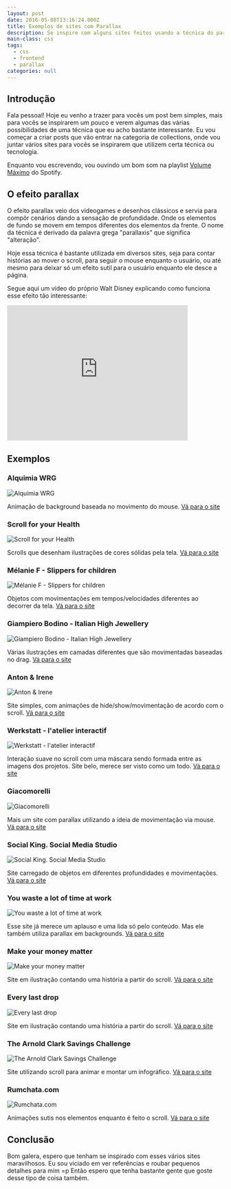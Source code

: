 ```yaml
---
layout: post
date: 2016-05-08T13:16:24.000Z
title: Exemplos de sites com Parallax
description: Se inspire com alguns sites feitos usando a técnica do parallax.
main-class: css
tags:
  - css
  - frontend
  - parallax
categories: null
---
```


## Introdução

Fala pessoal! Hoje eu venho a trazer para vocês um post bem simples, mais para vocês se inspirarem um pouco e verem algumas das várias possibilidades de uma técnica que eu acho bastante interessante. Eu vou começar a criar posts que vão entrar na categoria de collections, onde vou juntar vários sites para vocês se inspirarem que utilizem certa técnica ou tecnologia.

Enquanto vou escrevendo, vou ouvindo um bom som na playlist [Volume Máximo](https://open.spotify.com/playlist/37i9dQZF1DX4908CEYEdlz?si=GvxYazSLTA6iHzAv0oi77w) do Spotify.

## O efeito parallax

O efeito parallax veio dos videogames e desenhos clássicos e servia para compôr cenários dando a sensação de profundidade. Onde os elementos de fundo se movem em tempos diferentes dos elementos da frente. O nome da técnica é derivado da palavra grega "parallaxis" que significa "alteração".

Hoje essa técnica é bastante utilizada em diversos sites, seja para contar histórias ao mover o scroll, para seguir o mouse enquanto o usuário, ou até mesmo para deixar só um efeito sutil para o usuário enquanto ele desce a página.

Segue aqui um vídeo do próprio Walt Disney explicando como funciona esse efeito tão interessante:

<iframe width="420" height="315" src="https://www.youtube.com/embed/kN-eCBAOw60" frameborder="0" allowfullscreen></iframe>

## Exemplos

### Alquimia WRG

![Alquimia WRG](/assets/img/parallax-sites/alquimia.png)

Animação de background baseada no movimento do mouse. [Vá para o site](http://www.alquimiawrg.com/#/home)


### Scroll for your Health

![Scroll for your Health](/assets/img/parallax-sites/health.png)

Scrolls que desenham ilustrações de cores sólidas pela tela. [Vá para o site](http://tomerlerner.com/web/scroll/index.html)

### Mélanie F - Slippers for children

![Mélanie F - Slippers for children](/assets/img/parallax-sites/melanie.png)

Objetos com movimentações em tempos/velocidades diferentes ao decorrer da tela. [Vá para o site](http://melanie-f.com/en/)

### Giampiero Bodino - Italian High Jewellery

![Giampiero Bodino - Italian High Jewellery](/assets/img/parallax-sites/giam.png)

Várias ilustrações em camadas diferentes que são movimentadas baseadas no drag. [Vá para o site](http://www.giampierobodino.com/)

### Anton & Irene

![Anton & Irene](/assets/img/parallax-sites/anton.png)

Site simples, com animações de hide/show/movimentação de acordo com o scroll. [Vá para o site](http://antonandirene.com/)

### Werkstatt - l'atelier interactif

![Werkstatt - l'atelier interactif](/assets/img/parallax-sites/latellier.png)

Interação suave no scroll com uma máscara sendo formada entre as imagens dos projetos. Site belo, merece ser visto como um todo. [Vá para o site](http://www.werkstatt.fr/#/home)

### Giacomorelli

![Giacomorelli](/assets/img/parallax-sites/giaco.png)

Mais um site com parallax utilizando a ideia de movimentação via mouse. [Vá para o site](http://www.giacomorelli.com/)

### Social King. Social Media Studio

![Social King. Social Media Studio](/assets/img/parallax-sites/king.png)

Site carregado de objetos em diferentes profundidades e movimentações. [Vá para o site](http://socialking.ru/eng)

### You waste a lot of time at work

![You waste a lot of time at work](/assets/img/parallax-sites/work.png)

Esse site já merece um aplauso e uma lida só pelo conteúdo. Mas ele também utiliza parallax em backgrounds. [Vá para o site](https://www.atlassian.com/time-wasting-at-work-infographic)

### Make your money matter

![Make your money matter](/assets/img/parallax-sites/money.png)

Site em ilustração contando uma história a partir do scroll. [Vá para o site](http://makeyourmoneymatter.org/)

### Every last drop

![Every last drop](/assets/img/parallax-sites/drop.png)

Site em ilustração contando uma história a partir do scroll. [Vá para o site](http://everylastdrop.co.uk/)

### The Arnold Clark Savings Challenge

![The Arnold Clark Savings Challenge](/assets/img/parallax-sites/arnold.png)

Site utilizando scroll para animar e montar um infográfico. [Vá para o site](http://www.arnoldclark.com/challenge/)

### Rumchata.com

![Rumchata.com](/assets/img/parallax-sites/rum.png)

Animações sutis nos elementos enquanto é feito o scroll. [Vá para o site](http://www.rumchata.com/)

## Conclusão

Bom galera, espero que tenham se inspirado com esses vários sites maravilhosos. Eu sou viciado em ver referências e roubar pequenos detalhes para mim =p
Então espero que tenha bastante gente que goste desse tipo de coisa também.
